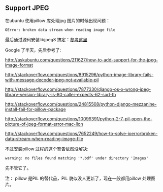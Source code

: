 ## Support JPEG

在ubuntu 使用pillow 库处理jpg 图片的时候出现问题：

    OError: broken data stream when reading image file

最后通过源码安装libjpeg8 搞定：[参考这里](http://askubuntu.com/questions/211627/how-to-add-support-for-the-jpeg-image-format)

Google 了半天，先后参考了:

http://askubuntu.com/questions/211627/how-to-add-support-for-the-jpeg-image-format

http://stackoverflow.com/questions/8915296/python-image-library-fails-with-message-decoder-jpeg-not-available-pil

http://stackoverflow.com/questions/7877330/django-os-x-wrong-jpeg-library-version-library-is-80-caller-expects-62-sorl-th

http://stackoverflow.com/questions/24815508/python-django-mezzanine-install-fail-for-pillow-package

http://stackoverflow.com/questions/10099391/python-2-7-pil-open-the-picture-of-jpeg-format-error-mac-lion

http://stackoverflow.com/questions/7652249/how-to-solve-ioerrorbroken-data-stream-when-reading-image-file

不过安装pillow 过程的这个警告依然没解决:

    warning: no files found matching '*.bdf' under directory 'Images'

先不管它了。

注： pillow 是PIL 的替代品，PIL 貌似没人更新了，现在一般都用pillow 处理图片。


